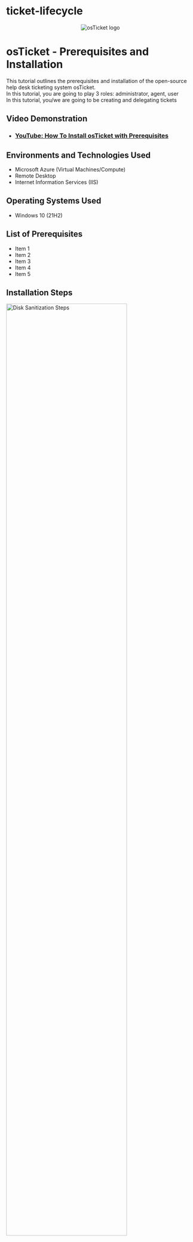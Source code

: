 # ticket-lifecycle

<p align="center">
<img src="https://i.imgur.com/Clzj7Xs.png" alt="osTicket logo"/>
</p>

<h1>osTicket - Prerequisites and Installation</h1>
This tutorial outlines the prerequisites and installation of the open-source help desk ticketing system osTicket.<br />
In this tutorial, you are going to play 3 roles:  administrator, agent, user <br>
In this tutorial, you/we are going to be creating and delegating tickets <br>

<h2>Video Demonstration</h2>

- ### [YouTube: How To Install osTicket with Prerequisites](https://www.youtube.com)

<h2>Environments and Technologies Used</h2>

- Microsoft Azure (Virtual Machines/Compute)
- Remote Desktop
- Internet Information Services (IIS)

<h2>Operating Systems Used </h2>

- Windows 10</b> (21H2)

<h2>List of Prerequisites</h2>

- Item 1
- Item 2
- Item 3
- Item 4
- Item 5

<h2>Installation Steps</h2>

<p>
<img src="https://i.imgur.com/DJmEXEB.png" height="80%" width="80%" alt="Disk Sanitization Steps"/>
</p>
<p>
<strong> Part 1: Create a Ticket (User) </strong> <br>
Copy this link: http://localhost/osTicket/ <br>
Open a new tab <br>
Paste the link in the url and press Enter key <br>
Click "Open a new Ticket" <br>
  <img width="571" alt="image" src="https://github.com/jaysixco/ticket-lifecycle-rd/assets/160427311/0cff462b-2c76-42b4-ad7c-3e6603b6e462">
<br>
Fill in all the boxes with the red star next to it (email, full name, help topic, issue summary), then click "Create Ticket" <br>
<img width="508" alt="image" src="https://github.com/jaysixco/ticket-lifecycle-rd/assets/160427311/4ea13a79-dcce-45fa-af9c-d4c14f36500c">
<br>

  
<strong> Part 2: Delegate the ticket (Admin) </strong><br>
Log in as administrator <br>
Copy and paste this link - http://localhost/osTicket/scp/login.php - in a new tab <br>
Type in your admin's created username and password <br>
Username:Jay <br>
Password: Password1 <br>
Click the ticket <br>
<img width="575" alt="image" src="https://github.com/jaysixco/ticket-lifecycle-rd/assets/160427311/ee1eba4c-45e1-49ce-8331-8335b139e7df"> <br>
Click Reassign, then click "Agent" <br>
<img width="581" alt="image" src="https://github.com/jaysixco/ticket-lifecycle-rd/assets/160427311/96673d6f-f066-42bd-b1f1-28d4a71cd809">
<br>
For "Assignee*:" Select an Agent, then click "Assign"<br>
<img width="388" alt="image" src="https://github.com/jaysixco/ticket-lifecycle-rd/assets/160427311/0eedf451-2a5f-460c-a874-f3beef8c5354">
<br>
Will automatically bring you to this page: <br>:
<img width="575" alt="image" src="https://github.com/jaysixco/ticket-lifecycle-rd/assets/160427311/a0e6b2a8-ab02-4179-9b9c-055ff73da741">
<br>

  
<strong> Part 3: Change the priority level of the ticket </strong> <br>
Click ticket <br>
Click "SLA Plan" <br>
<img width="573" alt="click SLA Plan" src="https://github.com/jaysixco/ticket-lifecycle-rd/assets/160427311/255e1eba-e67e-4ae2-9230-c46ddfdf442a">
<br>
Click Sev-A then click "Update" <br>
<img width="386" alt="image" src="https://github.com/jaysixco/ticket-lifecycle-rd/assets/160427311/1db83556-ca27-4fbe-a44f-72691eaa2bc5">
<br>

<strong> Part 4: Solve the ticket (Agent) </strong> <br>
Log out of Jay <br>
<img width="578" alt="image" src="https://github.com/jaysixco/ticket-lifecycle-rd/assets/160427311/0bf5e77e-64d2-4b1d-9e86-f765a8e68038">
<br>
Log in as the agent you reassigned the ticket to in part 2 <br>
<img width="243" alt="image" src="https://github.com/jaysixco/ticket-lifecycle-rd/assets/160427311/b8e3b9f6-0c41-41b1-be0d-f1354ca783fe">
<img width="575" alt="image" src="https://github.com/jaysixco/ticket-lifecycle-rd/assets/160427311/285afa5a-6a8b-477b-b9e0-b312e4a5e39b">
<br>
Click the ticket <br>
Scroll down, write response, for "Signature:" click "Department Signature (support), change "Ticket Status:" to "Resolved", then click "Post Reply" <br>
<img width="583" alt="image" src="https://github.com/jaysixco/ticket-lifecycle-rd/assets/160427311/38e8dcdc-9ba8-4ff2-891f-c7b70bd6d7ed">
<br>
Will automatically bring you to tickets page. You can see that the ticket is no longer in que. <br>
<img width="576" alt="image" src="https://github.com/jaysixco/ticket-lifecycle-rd/assets/160427311/d861b52f-8f91-44a3-88bf-2d89d3254b58">
</p>












